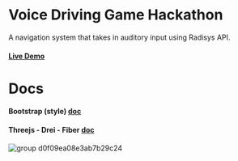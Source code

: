 # Voice Driving Game Hackathon

A navigation system that takes in auditory input using Radisys API. <br>

<h4><a href="http://p11-nikola-assistant-main.s3-website-us-east-1.amazonaws.com/">Live Demo</a></h4>

# Docs

#### Bootstrap (style) [doc](https://react-bootstrap.github.io/getting-started/introduction)

#### Threejs - Drei - Fiber [doc](https://docs.pmnd.rs/react-three-fiber/getting-started/introduction)

![group d0f09ea08e3ab7b29c24](https://user-images.githubusercontent.com/61883762/196055879-21a8a12d-0106-49d4-ac2e-a0eb8731251d.jpg)

